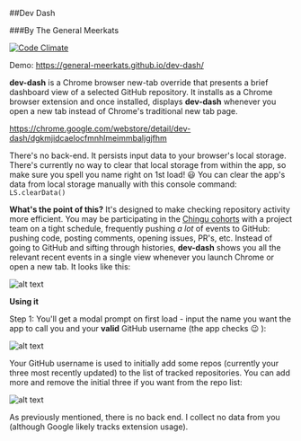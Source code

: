 ##Dev Dash

###By The General Meerkats

[![Code Climate](https://codeclimate.com/github/general-meerkats/dev-dash/badges/gpa.svg)](https://codeclimate.com/github/general-meerkats/dev-dash)

Demo: https://general-meerkats.github.io/dev-dash/

**dev-dash** is a Chrome browser new-tab override that presents a brief dashboard view of a selected GitHub repository.  It installs as a Chrome browser extension and once installed, displays **dev-dash** whenever you open a new tab instead of Chrome's traditional new tab page.

https://chrome.google.com/webstore/detail/dev-dash/dgkmjidcaelocfmnhlmeimmbaljgjfhm

There's no back-end.  It persists input data to your browser's local storage.  There's currently no way to clear that local storage from within the app, so make sure you spell you name right on 1st load! :smiley:  You can clear the app's data from local storage manually with this console command: `LS.clearData()`

**What's the point of this?** It's designed to make checking repository activity more efficient.  You may be participating in the [Chingu cohorts](https://tropicalchancer.github.io/projectus/) with a project team on a tight schedule, frequently pushing _a lot_ of events to GitHub: pushing code, posting comments, opening issues, PR's, etc.  Instead of going to GitHub and sifting through histories, **dev-dash** shows you all the relevant recent events in a single view whenever you launch Chrome or open a new tab.  It looks like this:

![alt text](https://discourse-user-assets.s3.amazonaws.com/original/3X/4/4/443ca4e6e9cb2dcefac42996818d1cb35b7789ab.png "Screenshot 1")

**Using it**

Step 1: You'll get a modal prompt on first load - input the name you want the app to call you and your **valid** GitHub username (the app checks :wink: ):

![alt text](https://discourse-user-assets.s3.amazonaws.com/original/3X/f/7/f71599b1dabe0bbc5bcdc1ccf6d7c952dc74aea2.png "Screenshot 2")

Your GitHub username is used to initially add some repos (currently your three most recently updated) to the list of tracked repositories.  You can add more and remove the initial three if you want from the repo list:

![alt text](https://discourse-user-assets.s3.amazonaws.com/original/3X/1/b/1b18e97e2e73589c656c4b659e4ff0a67d127574.png "Screenshot 3")

As previously mentioned, there is no back end.  I collect no data from you (although Google likely tracks extension usage).
